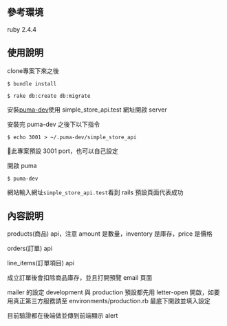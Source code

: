## 參考環境
ruby 2.4.4

## 使用說明

clone專案下來之後

`$ bundle install`

`$ rake db:create db:migrate`

安裝[puma-dev](https://github.com/puma/puma-dev)使用 simple_store_api.test 網址開啟 server

安裝完 puma-dev 之後下以下指令

`$ echo 3001 > ~/.puma-dev/simple_store_api`

此專案預設 3001 port，也可以自己設定

開啟 puma

`$ puma-dev`

網站輸入網址`simple_store_api.test`看到 rails 預設頁面代表成功

## 內容說明

products(商品) api，注意 amount 是數量，inventory 是庫存，price 是價格

orders(訂單) api

line_items(訂單項目) api

成立訂單後會扣除商品庫存，並且打開預覽 email 頁面

mailer 的設定 development 與 production 預設都先用 letter-open 開啟，如要用真正第三方服務請至 environments/production.rb 最底下開啟並填入設定

目前驗證都在後端做並傳到前端顯示 alert
